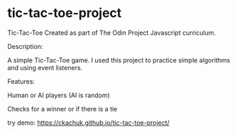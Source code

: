 # tic-tac-toe-project

Tic-Tac-Toe
Created as part of The Odin Project Javascript curriculum.


Description:

A simple Tic-Tac-Toe game. I used this project to practice simple algorithms and using event listeners.


Features:

Human or AI players (AI is random)

Checks for a winner or if there is a tie


try demo: https://ckachuk.github.io/tic-tac-toe-project/
